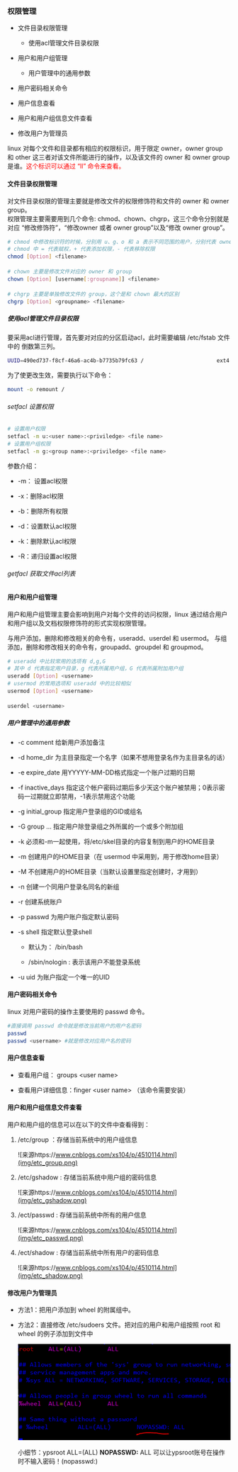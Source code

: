 ### 权限管理

- 文件目录权限管理
  
  - 使用acl管理文件目录权限

- 用户和用户组管理
  
  - 用户管理中的通用参数

- 用户密码相关命令

- 用户信息查看

- 用户和用户组信息文件查看

- 修改用户为管理员

linux 对每个文件和目录都有相应的权限标识，用于限定 owner，owner group 和 other 这三者对该文件所能进行的操作，以及该文件的 owner 和 owner group 是谁。<font color='red'>这个标识可以通过 “ll” 命令来查看。</font>

#### 文件目录权限管理

对文件目录权限的管理主要就是修改文件的权限修饰符和文件的 owner 和 owner group。<br>
权限管理主要需要用到几个命令: chmod、chown、chgrp，这三个命令分别就是对应 “修改修饰符”，“修改owner 或者 owner group”以及“修改 owner group”。

```bash
# chmod 中修改标识符的时候，分别用 u、g、o 和 a 表示不同范围的用户，分别代表 owner，owner group 和 全部用户
# chmod 中 = 代表赋权，+ 代表添加权限，- 代表移除权限
chmod [Option] <filename>

# chown 主要是修改文件对应的 owner 和 group
chown [Option] [username[:groupname]] <filename>

# chgrp 主要是单独修改文件的 group，这个是和 chown 最大的区别
chgrp [Option] <groupname> <filename>
```

##### 使用acl管理文件目录权限

要采用acl进行管理，首先要对对应的分区启动acl，此时需要编辑 /etc/fstab 文件中的 倒数第三列。

```bash
UUID=490ed737-f8cf-46a6-ac4b-b7735b79fc63 /                       ext4    defaults,acl        1 1
```

为了使更改生效，需要执行以下命令：

```bash
mount -o remount /
```

###### setfacl 设置权限

```bash
# 设置用户权限
setfacl -m u:<user name>:<priviledge> <file name>
# 设置用户组权限
setfacl -m g:<group name>:<priviledge> <file name>
```

参数介绍：

- -m： 设置acl权限

- -x：删除acl权限

- -b：删除所有权限

- -d：设置默认acl权限

- -k：删除默认acl权限

- -R：递归设置acl权限

###### getfacl 获取文件acl列表

#### 用户和用户组管理

用户和用户组管理主要会影响到用户对每个文件的访问权限，linux 通过结合用户和用户组以及文档权限修饰符的形式实现权限管理。

与用户添加，删除和修改相关的命令有，useradd、userdel 和 usermod。
与组添加，删除和修改相关的命令有，groupadd、groupdel 和 groupmod。

```bash
# useradd 中比较常用的选项有 d,g,G
# 其中 d 代表指定用户目录，g 代表所属用户组，G 代表所属附加用户组
useradd [Option] <username>
# usermod 的常用选项和 useradd 中的比较相似
usermod [Option] <username>

userdel <username>
```

##### 用户管理中的通用参数

- -c comment 给新用户添加备注  

- -d home_dir 为主目录指定一个名字（如果不想用登录名作为主目录名的话）  

- -e expire_date 用YYYYY-MM-DD格式指定一个账户过期的日期  

- -f inactive_days 指定这个帐户密码过期后多少天这个账户被禁用；0表示密码一过期就立即禁用，-1表示禁用这个功能  

- -g initial_group 指定用户登录组的GID或组名  

- -G group ... 指定用户除登录组之外所属的一个或多个附加组  

- -k 必须和-m一起使用，将/etc/skel目录的内容复制到用户的HOME目录  

- -m 创建用户的HOME目录（在 usermod 中采用到，用于修改home目录）

- -M 不创建用户的HOME目录（当默认设置里指定创建时，才用到） 

- -n 创建一个同用户登录名同名的新组  

- -r 创建系统账户  

- -p passwd 为用户账户指定默认密码  

- -s shell 指定默认登录shell  
  
  - 默认为： /bin/bash
  
  - /sbin/nologin : 表示该用户不能登录系统

- -u uid 为账户指定一个唯一的UID

#### 用户密码相关命令

linux 对用户密码的操作主要使用的 passwd 命令。

```bash
#直接调用 passwd 命令就是修改当前用户的用户名密码
passwd
passwd <username> #就是修改对应用户名的密码
```

#### 用户信息查看

- 查看用户组： groups \<user name\>

- 查看用户详细信息：finger \<user name\> （该命令需要安装）

#### 用户和用户组信息文件查看

用户和用户组的信息可以在以下的文件中查看得到：

1. /etc/group ：存储当前系统中的用户组信息
   
   ![来源https://www.cnblogs.com/xs104/p/4510114.html](img/etc_group.png)

2. /etc/gshadow : 存储当前系统中用户组的密码信息
   
   ![来源https://www.cnblogs.com/xs104/p/4510114.html](img/etc_gshadow.png)

3. /ect/passwd : 存储当前系统中所有的用户信息
   
   ![来源https://www.cnblogs.com/xs104/p/4510114.html](img/etc_passwd.png)

4. /ect/shadow : 存储当前系统中所有用户的密码信息
   
   ![来源https://www.cnblogs.com/xs104/p/4510114.html](img/etc_shadow.png)

#### 修改用户为管理员

- 方法1：把用户添加到 wheel 的附属组中。

- 方法2：直接修改 /etc/sudoers 文件。把对应的用户和用户组按照 root 和wheel 的例子添加到文件中
  
  ![](img/sudoers.PNG)
  
  小细节：ypsroot ALL=(ALL) **NOPASSWD:** ALL 可以让ypsroot账号在操作时不输入密码！(nopasswd:)
